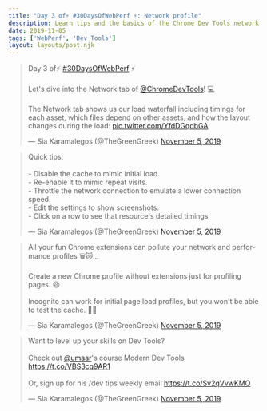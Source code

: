 ```yaml
---
title: "Day 3 of⚡️ #30DaysOfWebPerf ⚡️: Network profile"
description: Learn tips and the basics of the Chrome Dev Tools network tab.
date: 2019-11-05
tags: ['WebPerf', 'Dev Tools']
layout: layouts/post.njk
---
```


<blockquote class="twitter-tweet"><p lang="en" dir="ltr">Day 3 of⚡️ <a href="https://twitter.com/hashtag/30DaysOfWebPerf?src=hash&amp;ref_src=twsrc%5Etfw">#30DaysOfWebPerf</a> ⚡️<br><br>Let&#39;s dive into the Network tab of <a href="https://twitter.com/ChromeDevTools?ref_src=twsrc%5Etfw">@ChromeDevTools</a>! 💻<br><br>The Network tab shows us our load waterfall including timings for each asset, which files depend on other assets, and how the layout changes during the load: <a href="https://t.co/YfdDGqdbGA">pic.twitter.com/YfdDGqdbGA</a></p>&mdash; Sia Karamalegos (@TheGreenGreek) <a href="https://twitter.com/TheGreenGreek/status/1191713883209314304?ref_src=twsrc%5Etfw">November 5, 2019</a></blockquote> <script async src="https://platform.twitter.com/widgets.js" charset="utf-8"></script>

<blockquote class="twitter-tweet" data-conversation="none"><p lang="en" dir="ltr">Quick tips: <br><br>- Disable the cache to mimic initial load. <br>- Re-enable it to mimic repeat visits. <br>- Throttle the network connection to emulate a lower connection speed. <br>- Edit the settings to show screenshots.<br>- Click on a row to see that resource&#39;s detailed timings</p>&mdash; Sia Karamalegos (@TheGreenGreek) <a href="https://twitter.com/TheGreenGreek/status/1191713886694711301?ref_src=twsrc%5Etfw">November 5, 2019</a></blockquote> <script async src="https://platform.twitter.com/widgets.js" charset="utf-8"></script>

<blockquote class="twitter-tweet" data-conversation="none"><p lang="en" dir="ltr">All your fun Chrome extensions can pollute your network and performance profiles 🗑️😿...<br><br>Create a new Chrome profile without extensions just for profiling pages. 😃<br><br>Incognito can work for initial page load profiles, but you won&#39;t be able to test the cache. 🕵️‍♀️</p>&mdash; Sia Karamalegos (@TheGreenGreek) <a href="https://twitter.com/TheGreenGreek/status/1191713887504216064?ref_src=twsrc%5Etfw">November 5, 2019</a></blockquote> <script async src="https://platform.twitter.com/widgets.js" charset="utf-8"></script>

<blockquote class="twitter-tweet" data-conversation="none"><p lang="en" dir="ltr">Want to level up your skills on Dev Tools? <br><br>Check out <a href="https://twitter.com/umaar?ref_src=twsrc%5Etfw">@umaar</a>&#39;s course Modern Dev Tools <a href="https://t.co/VBS3cq9AR1">https://t.co/VBS3cq9AR1</a> <br><br>Or, sign up for his /dev tips weekly email <a href="https://t.co/Sv2qVvwKMO">https://t.co/Sv2qVvwKMO</a></p>&mdash; Sia Karamalegos (@TheGreenGreek) <a href="https://twitter.com/TheGreenGreek/status/1191713888250793985?ref_src=twsrc%5Etfw">November 5, 2019</a></blockquote> <script async src="https://platform.twitter.com/widgets.js" charset="utf-8"></script>
